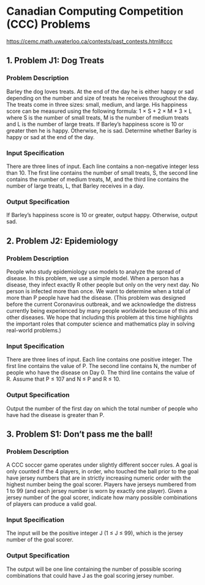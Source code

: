# Canadian Computing Competition (CCC) Problems

https://cemc.math.uwaterloo.ca/contests/past_contests.html#ccc

## 1. Problem J1: Dog Treats

### Problem Description

Barley the dog loves treats. At the end of the day he is either happy or sad depending on the
number and size of treats he receives throughout the day. The treats come in three sizes: small,
medium, and large. His happiness score can be measured using the following formula:
1 × S + 2 × M + 3 × L
where S is the number of small treats, M is the number of medium treats and L is the number of
large treats.
If Barley’s happiness score is 10 or greater then he is happy. Otherwise, he is sad. Determine
whether Barley is happy or sad at the end of the day.

### Input Specification

There are three lines of input. Each line contains a non-negative integer less than 10. The first line
contains the number of small treats, S, the second line contains the number of medium treats, M,
and the third line contains the number of large treats, L, that Barley receives in a day.

### Output Specification

If Barley’s happiness score is 10 or greater, output happy. Otherwise, output sad.

## 2. Problem J2: Epidemiology

### Problem Description

People who study epidemiology use models to analyze the spread of disease. In this problem, we
use a simple model.
When a person has a disease, they infect exactly R other people but only on the very next day. No
person is infected more than once. We want to determine when a total of more than P people have
had the disease.
(This problem was designed before the current Coronavirus outbreak, and we acknowledge the
distress currently being experienced by many people worldwide because of this and other diseases.
We hope that including this problem at this time highlights the important roles that computer
science and mathematics play in solving real-world problems.)

### Input Specification

There are three lines of input. Each line contains one positive integer. The first line contains the
value of P. The second line contains N, the number of people who have the disease on Day 0. The
third line contains the value of R. Assume that P ≤ 107
and N ≤ P and R ≤ 10.

### Output Specification

Output the number of the first day on which the total number of people who have had the disease
is greater than P.

## 3. Problem S1: Don’t pass me the ball!

### Problem Description

A CCC soccer game operates under slightly different soccer rules. A goal is only counted if the
4 players, in order, who touched the ball prior to the goal have jersey numbers that are in strictly
increasing numeric order with the highest number being the goal scorer.
Players have jerseys numbered from 1 to 99 (and each jersey number is worn by exactly one
player).
Given a jersey number of the goal scorer, indicate how many possible combinations of players can
produce a valid goal.

### Input Specification

The input will be the positive integer J (1 ≤ J ≤ 99), which is the jersey number of the goal
scorer.

### Output Specification

The output will be one line containing the number of possible scoring combinations that could
have J as the goal scoring jersey number.
